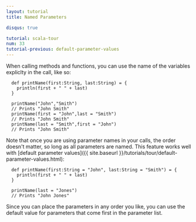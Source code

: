 ```yaml
---
layout: tutorial
title: Named Parameters

disqus: true

tutorial: scala-tour
num: 33
tutorial-previous: default-parameter-values
---
```


When calling methods and functions, you can use the name of the variables expliclty in the call, like so:

      def printName(first:String, last:String) = {
        println(first + " " + last)
      }

      printName("John","Smith")
      // Prints "John Smith"
      printName(first = "John",last = "Smith")
      // Prints "John Smith"
      printName(last = "Smith",first = "John")
      // Prints "John Smith"

Note that once you are using parameter names in your calls, the order doesn't matter, so long as all parameters are named.  This
feature works well with [default parameter values]({{ site.baseurl }}/tutorials/tour/default-parameter-values.html):

      def printName(first:String = "John", last:String = "Smith") = {
        println(first + " " + last)
      }

      printName(last = "Jones")
      // Prints "John Jones"

Since you can place the parameters in any order you like, you can use the default value for parameters that come first in the
parameter list.
